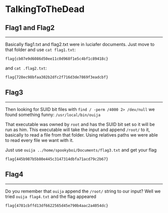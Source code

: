 # TalkingToTheDead

## Flag1 and Flag2


-----


Basically flag1.txt and flag2.txt were in  luciafer documents. Just move to that folder and use `cat flag1.txt`:
```
flag{cb07e9d6086d50ee11c0d968f1e5c4bf1c89418c}
```
and `cat .flag2.txt`:
```
flag{728ec98bfaa302b2dfc2f716d3de7869f3eadcbf}
```

## Flag3


-----


Then looking for SUID bit files with `find / -perm /4000 2> /dev/null` we found something funny: `/usr/local/bin/ouija`

That executable was owned by `root` and has the SUID bit set so it will be run as him. This executable will take the input and append `/root/` to it, basically to read a file from that folder. Using relatives paths we were able to read every file we want with it.

Just use `ouija ../home/spookyboi/Documents/flag3.txt` and get your flag

```
flag{445b987b5b80e445c3147314dbfa71acd79c2b67}
```

## Flag4


-----


Do you remember that `ouija` append the `/root/` string to our input? Well we tried `ouija flag4.txt` and the flag appeared

```
flag{4781cbffd13df6622565d45e790b4aac2a4054dc}
```
